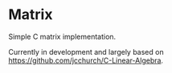Matrix
======

Simple C matrix implementation.

Currently in development and largely based on
https://github.com/jcchurch/C-Linear-Algebra.
